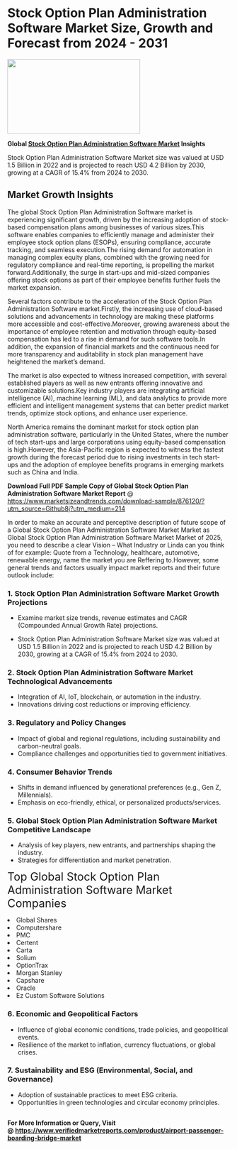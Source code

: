 <H1>Stock Option Plan Administration Software Market Size, Growth and Forecast from 2024 - 2031</H1><img class="aligncenter size-medium wp-image-584254" src="https://thirdeyenews.in/wp-content/uploads/2024/09/Global-Market-Research-300x168.jpeg" alt="" width="300" height="168" /><p><strong>Global&nbsp;<a href="https://www.marketsizeandtrends.com/download-sample/876120/?utm_source=Github8j?utm_medium=214">Stock Option Plan Administration Software Market</a> Insights</strong></p><p>Stock Option Plan Administration Software Market size was valued at USD 1.5 Billion in 2022 and is projected to reach USD 4.2 Billion by 2030, growing at a CAGR of 15.4% from 2024 to 2030.</p><p><h2>Market Growth Insights</h2> <p>The global Stock Option Plan Administration Software market is experiencing significant growth, driven by the increasing adoption of stock-based compensation plans among businesses of various sizes.This software enables companies to efficiently manage and administer their employee stock option plans (ESOPs), ensuring compliance, accurate tracking, and seamless execution.The rising demand for automation in managing complex equity plans, combined with the growing need for regulatory compliance and real-time reporting, is propelling the market forward.Additionally, the surge in start-ups and mid-sized companies offering stock options as part of their employee benefits further fuels the market expansion.</p> <p>Several factors contribute to the acceleration of the Stock Option Plan Administration Software market.Firstly, the increasing use of cloud-based solutions and advancements in technology are making these platforms more accessible and cost-effective.Moreover, growing awareness about the importance of employee retention and motivation through equity-based compensation has led to a rise in demand for such software tools.In addition, the expansion of financial markets and the continuous need for more transparency and auditability in stock plan management have heightened the market’s demand.</p> <p>The market is also expected to witness increased competition, with several established players as well as new entrants offering innovative and customizable solutions.Key industry players are integrating artificial intelligence (AI), machine learning (ML), and data analytics to provide more efficient and intelligent management systems that can better predict market trends, optimize stock options, and enhance user experience.</p> <p>North America remains the dominant market for stock option plan administration software, particularly in the United States, where the number of tech start-ups and large corporations using equity-based compensation is high.However, the Asia-Pacific region is expected to witness the fastest growth during the forecast period due to rising investments in tech start-ups and the adoption of employee benefits programs in emerging markets such as China and India.</p> <p><span class=""><strong>Download Full PDF Sample Copy of Global Stock Option Plan Administration Software Market Report</strong> @ <a href="https://www.marketsizeandtrends.com/download-sample/876120/?utm_source=Github8j?utm_medium=214" target="_blank">https://www.marketsizeandtrends.com/download-sample/876120/?utm_source=Github8j?utm_medium=214</a></span></p><p>In order to make an accurate and perceptive description of future scope of a Global&nbsp;Stock Option Plan Administration Software Market Market as Global&nbsp;Stock Option Plan Administration Software Market Market of 2025, you need to describe a clear Vision &ndash; What Industry or Linda can you think of for example: Quote from a Technology, healthcare, automotive, renewable energy, name the market you are Reffering to.However, some general trends and factors usually impact market reports and their future outlook include:</p><h3>1.&nbsp;<strong>Stock Option Plan Administration Software Market Growth Projections</strong></h3><ul><li>Examine market size trends, revenue estimates and CAGR (Compounded Annual Growth Rate) projections.</li><li><p>Stock Option Plan Administration Software Market size was valued at USD 1.5 Billion in 2022 and is projected to reach USD 4.2 Billion by 2030, growing at a CAGR of 15.4% from 2024 to 2030.</p></li></ul><h3>2.&nbsp;<strong>Stock Option Plan Administration Software Market Technological Advancements</strong></h3><ul><li>Integration of AI, IoT, blockchain, or automation in the industry.</li><li>Innovations driving cost reductions or improving efficiency.</li></ul><h3>3.&nbsp;<strong>Regulatory and Policy Changes</strong></h3><ul><li>Impact of global and regional regulations, including sustainability and carbon-neutral goals.</li><li>Compliance challenges and opportunities tied to government initiatives.</li></ul><h3>4.&nbsp;<strong>Consumer Behavior Trends</strong></h3><ul><li>Shifts in demand influenced by generational preferences (e.g., Gen Z, Millennials).</li><li>Emphasis on eco-friendly, ethical, or personalized products/services.</li></ul><h3>5.&nbsp;<strong>Global Stock Option Plan Administration Software Market Competitive Landscape</strong></h3><ul><li>Analysis of key players, new entrants, and partnerships shaping the industry.</li><li>Strategies for differentiation and market penetration.</li></ul><p data-pm-slice="1 1 []"><span style="color: inherit; font-family: inherit; font-size: 25px;">Top Global Stock Option Plan Administration Software Market Companies</span></p><div class="" data-test-id=""><p><li>Global Shares</li><li> Computershare</li><li> PMC</li><li> Certent</li><li> Carta</li><li> Solium</li><li> OptionTrax</li><li> Morgan Stanley</li><li> Capshare</li><li> Oracle</li><li> Ez Custom Software Solutions</li></p></div><h3>6.&nbsp;<strong>Economic and Geopolitical Factors</strong></h3><ul><li>Influence of global economic conditions, trade policies, and geopolitical events.</li><li>Resilience of the market to inflation, currency fluctuations, or global crises.</li></ul><h3>7.&nbsp;<strong>Sustainability and ESG (Environmental, Social, and Governance)</strong></h3><ul><li>Adoption of sustainable practices to meet ESG criteria.</li><li>Opportunities in green technologies and circular economy principles.</li></ul><h2><strong style="font-size: 14px;">For More Information or Query, Visit @&nbsp;</strong><a style="background-color: #ffffff; font-size: 14px;" href="https://www.marketsizeandtrends.com/report/stock-option-plan-administration-software-market/" target="_blank">https://www.verifiedmarketreports.com/product/airport-passenger-boarding-bridge-market</a></h2>